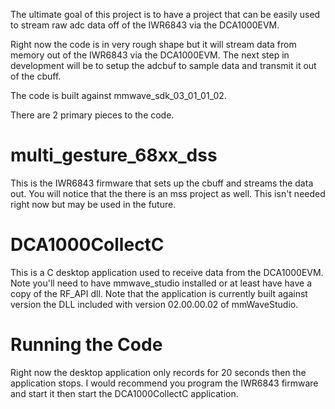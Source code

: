 The ultimate goal of this project is to have a project that can be easily used to stream raw adc data off of the IWR6843 via the DCA1000EVM. 

Right now the code is in very rough shape but it will stream data from memory out of the IWR6843 via the DCA1000EVM. The next step in development will be to setup the adcbuf to sample  data and transmit it out of the cbuff. 

The code is built against mmwave_sdk_03_01_01_02. 

There are 2 primary pieces to the code.

# multi_gesture_68xx_dss

This is the IWR6843 firmware that sets up the cbuff and streams the data out. You will notice that the there is an mss project as well. This isn't needed right now but may be used in the future. 

# DCA1000CollectC

This is a C desktop application used to receive data from the DCA1000EVM. Note you'll need to have mmwave_studio installed or at least have have a copy of the RF_API dll. Note that the application is currently built against version the DLL included with version 02.00.00.02 of mmWaveStudio.

# Running the Code

Right now the desktop application only records for 20 seconds then the application stops. I would recommend you program the IWR6843 firmware and start it then start the DCA1000CollectC application. 

